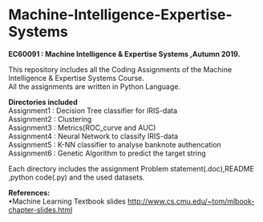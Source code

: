 # Machine-Intelligence-Expertise-Systems
__EC60091 : Machine Intelligence & Expertise Systems ,Autumn 2019.__

This repository includes all the Coding Assignments of the Machine Intelligence & Expertise Systems Course.\
All the assignments are written in Python Language.

__Directories included__\
Assignment1 : Decision Tree classifier for IRIS-data\
Assignment2 : Clustering \
Assignment3 : Metrics(ROC_curve and AUC)\
Assignment4 : Neural Network to classify IRIS-data\
Assignment5 : K-NN classifier to analyse banknote authencation\
Assignment6 : Genetic Algorithm to predict the target string

Each directory includes the assignment Problem statement(.doc),README ,python code(.py) and the used datasets.

 
__References:__\
•Machine Learning Textbook slides http://www.cs.cmu.edu/~tom/mlbook-chapter-slides.html

